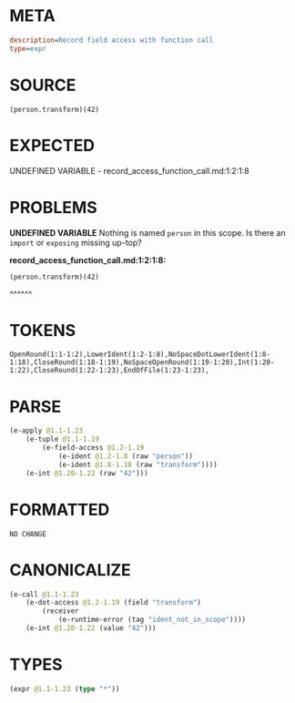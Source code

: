 # META
~~~ini
description=Record field access with function call
type=expr
~~~
# SOURCE
~~~roc
(person.transform)(42)
~~~
# EXPECTED
UNDEFINED VARIABLE - record_access_function_call.md:1:2:1:8
# PROBLEMS
**UNDEFINED VARIABLE**
Nothing is named `person` in this scope.
Is there an `import` or `exposing` missing up-top?

**record_access_function_call.md:1:2:1:8:**
```roc
(person.transform)(42)
```
 ^^^^^^


# TOKENS
~~~zig
OpenRound(1:1-1:2),LowerIdent(1:2-1:8),NoSpaceDotLowerIdent(1:8-1:18),CloseRound(1:18-1:19),NoSpaceOpenRound(1:19-1:20),Int(1:20-1:22),CloseRound(1:22-1:23),EndOfFile(1:23-1:23),
~~~
# PARSE
~~~clojure
(e-apply @1.1-1.23
	(e-tuple @1.1-1.19
		(e-field-access @1.2-1.19
			(e-ident @1.2-1.8 (raw "person"))
			(e-ident @1.8-1.18 (raw "transform"))))
	(e-int @1.20-1.22 (raw "42")))
~~~
# FORMATTED
~~~roc
NO CHANGE
~~~
# CANONICALIZE
~~~clojure
(e-call @1.1-1.23
	(e-dot-access @1.2-1.19 (field "transform")
		(receiver
			(e-runtime-error (tag "ident_not_in_scope"))))
	(e-int @1.20-1.22 (value "42")))
~~~
# TYPES
~~~clojure
(expr @1.1-1.23 (type "*"))
~~~

